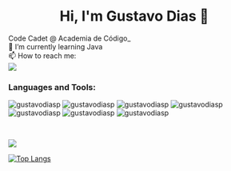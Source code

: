 <h1 align="center">Hi, I'm Gustavo Dias 👋</h1>

<div align="left">
  Code Cadet @ Academia de Código_ <br>
  🌱 I’m currently learning Java <br>
  📫 How to reach me:<br>
  <a href="https://www.linkedin.com/in/gustavo-dias-pereira/" target="_blank"><img src="https://img.shields.io/badge/-LinkedIn-%230077B5?style=for-the-badge&logo=linkedin&logoColor=white" target="_blank"></a>
</div> 


<h3 align="left">Languages and Tools:</h3>

<p>
  <img src="https://img.shields.io/badge/JavaScript-F7DF1E?style=for-the-badge&logo=javascript&logoColor=black" alt="gustavodiasp" />
  <img src="https://img.shields.io/badge/HTML5-E34F26?style=for-the-badge&logo=html5&logoColor=white" alt="gustavodiasp" />
  <img src="https://img.shields.io/badge/CSS3-1572B6?style=for-the-badge&logo=css3&logoColor=white" alt="gustavodiasp" />
  <img src="https://img.shields.io/badge/java-%23ED8B00.svg?style=for-the-badge&logo=java&logoColor=white" alt="gustavodiasp" />
  <img src="https://img.shields.io/badge/IntelliJIDEA-000000.svg?style=for-the-badge&logo=intellij-idea&logoColor=white" alt="gustavodiasp" />
  <img src="https://img.shields.io/badge/Visual_Studio_Code-0078D4?style=for-the-badge&logo=visual%20studio%20code&logoColor=white" alt="gustavodiasp" />
  <img src="https://img.shields.io/badge/GIT-E44C30?style=for-the-badge&logo=git&logoColor=white" alt="gustavodiasp" />
</p>

<br>

![](https://komarev.com/ghpvc/?username=gustavodiasp&color=orange) 


[![Top Langs](https://github-readme-stats.vercel.app/api/top-langs/?username=gustavodiasp&layout=compact&theme=codeSTACKr)](https://github.com/gustavodiasp)


<!---
GustavoDiasp/GustavoDiasp is a ✨ special ✨ repository because its `README.md` (this file) appears on your GitHub profile.
You can click the Preview link to take a look at your changes.
--->
